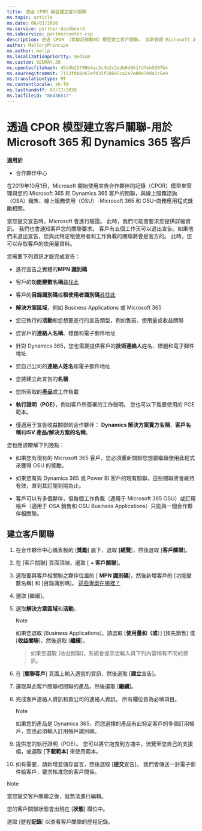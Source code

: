 ```yaml
---
title: 透過 CPOR 模型建立客戶關聯
ms.topic: article
ms.date: 06/03/2020
ms.service: partner-dashboard
ms.subservice: partnercenter-csp
description: 透過 CPOR （索取記錄夥伴）模型建立客戶關聯。 協助管理 Microsoft 365 和 Dynamics 365 客戶的銷售、使用、& 獎勵。
author: MalloryPrincipe
ms.author: mallp
ms.localizationpriority: medium
ms.custom: SEOMAY.20
ms.openlocfilehash: d5d4b25798b4ac3c4b2c2edb0d861fd7eb5097b4
ms.sourcegitcommit: 7153f0b8c67efd35f58695ca2a7e00e70da1c5e9
ms.translationtype: MT
ms.contentlocale: zh-TW
ms.lasthandoff: 07/17/2020
ms.locfileid: "86436517"
---
```

# <a name="create-a-customer-association-via-the-cpor-model--use-for-microsoft-365-and-dynamics-365-customers"></a>透過 CPOR 模型建立客戶關聯-用於 Microsoft 365 和 Dynamics 365 客戶

**適用於**

- 合作夥伴中心

在2019年10月1日，Microsoft 開始使用宣告合作夥伴的記錄（CPOR）模型來管理與您的 Microsoft 365 和 Dynamics 365 客戶的關聯，與線上服務諮詢（OSA）銷售、線上服務使用（OSU）-Microsoft 365 和 OSU-商務應用程式獎勵相關。

當您提交宣告時，Microsoft 會進行驗證。 此時，我們可能會要求您提供詳細資訊。 我們也會通知客戶您的關聯要求。 客戶有五個工作天可以退出宣告。如果他們未退出宣告，您與此特定租使用者和工作負載的關聯將會是官方的。 此時，您可以存取客戶的使用量資料。 

您需要下列資訊才能完成宣告：

- 進行宣告之實體的**MPN 識別碼**

- 客戶的**功能變數名稱**[尋找此](https://docs.microsoft.com/partner-center/find-customer-domain-name)

- 客戶的**目錄識別碼**或**租使用者識別碼**[尋找此](https://docs.microsoft.com/partner-center/find-customer-domain-name)

- **解決方案區域**，例如 Business Applications 或 Microsoft 365

- 您已執行的**活動**和您想要進行的宣告類型，例如售前、使用量或收益關聯

- 您客戶的**連絡人名稱**、標題和電子郵件地址

- 針對 Dynamics 365，您也需要提供客戶的**技術連絡人**姓名、標題和電子郵件地址

- 您自己公司的**連絡人姓名**和電子郵件地址

- 您將建立此宣告的**名稱**

- 您所索取的**產品**或工作負載

- **執行證明（POE）**，例如客戶所簽署的工作聲明。 您也可以下載要使用的 POE 範本。

- 僅適用于宣告收益關聯的合作夥伴： **Dynamics 解決方案賣方名稱**、**客戶名稱**和**ISV 產品/解決方案的名稱**。 

您也應該瞭解下列幾點：

- 如果您有現有的 Microsoft 365 客戶，您必須重新關聯您想要繼續使用此程式來獲得 OSU 的獎勵。

- 如果您有與 Dynamics 365 或 Power BI 客戶的現有關聯，這些關聯將會維持有效，直到其訂閱到期為止。

- 客戶可以有多個夥伴，但每個工作負載（適用于 Microsoft 365 OSU）或訂用帳戶（適用于 OSA 銷售和 OSU Business Applications）只能與一個合作夥伴相關聯。

## <a name="create-a-customer-association"></a>建立客戶關聯

1. 在合作夥伴中心儀表板的 [**獎勵**] 底下，選取 **[總覽**]，然後選取 [**客戶關聯**]。 

2. 在 [客戶關聯] 頁面頂端，選取 [ **+ 客戶關聯**]。

3. 選取要與客戶相關聯之夥伴位置的 [ **MPN 識別碼**]，然後新增客戶的 [功能變數名稱] 和 [目錄識別碼]。 [這些專案在哪裡？](https://docs.microsoft.com/partner-center/find-customer-domain-name)

4. 選取 \[繼續\]。

5. 選取**解決方案區域**和**活動**。 

   >[!Note]
   >
   >如果您選取 [Business Applications]，請選取 [**使用量和（或**）] [預先銷售] 或 [**收益關聯**]，然後選取 [**繼續**]。 

   >如果您選取 [收益關聯]，系統會提示您輸入與下列內容稍有不同的資訊。

6. 在 [**關聯客戶**] 頁面上輸入適當的資訊，然後選取 [**建立**宣告]。

7. 選取與此客戶關聯相關聯的產品，然後選取 [**繼續**]。

8. 完成客戶連絡人資訊和貴公司的連絡人資訊。 所有欄位皆為必填項目。 

   >[!NOTE]
   >如果您的產品是 Dynamics 365，而您選擇的產品有此特定客戶的多個訂用帳戶，您也必須輸入訂用帳戶識別碼。

9. 提供您的執行證明（POE）。 您可以將它拖曳到方塊中，流覽至您自己的支援檔，或選取 [**下載範本**] 來使用範本。 

10. 如有需要，請新增並儲存留言，然後選取 [**提交**宣告]。 我們會傳送一封電子郵件給客戶，要求核准您的客戶關係。

   >[!NOTE]
   >當您提交客戶關聯之後，就無法進行編輯。

您的客戶關聯狀態會出現在 [**狀態**] 欄位中。

選取 [歷程**記錄**] 以查看客戶關聯的歷程記錄。
